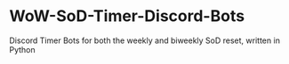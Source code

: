 # WoW-SoD-Timer-Discord-Bots
Discord Timer Bots for both the weekly and biweekly SoD reset, written in Python
